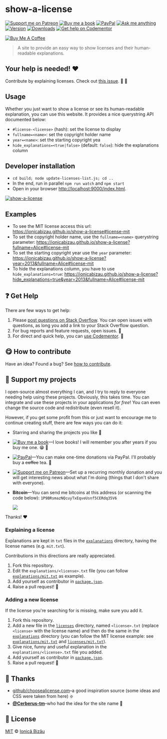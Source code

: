 <!-- Please do not edit this file. Edit the `blah` field in the `package.json` instead. If in doubt, open an issue. -->

# show-a-license

[![Support me on Patreon][badge_patreon]][patreon] [![Buy me a book][badge_amazon]][amazon] [![PayPal][badge_paypal_donate]][paypal-donations] [![Ask me anything](https://img.shields.io/badge/ask%20me-anything-1abc9c.svg)](https://github.com/IonicaBizau/ama) [![Version](https://img.shields.io/npm/v/show-a-license.svg)](https://www.npmjs.com/package/show-a-license) [![Downloads](https://img.shields.io/npm/dt/show-a-license.svg)](https://www.npmjs.com/package/show-a-license) [![Get help on Codementor](https://cdn.codementor.io/badges/get_help_github.svg)](https://www.codementor.io/johnnyb?utm_source=github&utm_medium=button&utm_term=johnnyb&utm_campaign=github)

<a href="https://www.buymeacoffee.com/H96WwChMy" target="_blank"><img src="https://www.buymeacoffee.com/assets/img/custom_images/yellow_img.png" alt="Buy Me A Coffee"></a>

> A site to provide an easy way to show licenses and their human-readable explanations.

## Your help is needed! :heart:

Contribute by explaining licenses. Check out [this issue](https://github.com/IonicaBizau/show-the-license/issues/1). :memo: :book:

## Usage

Whether you just want to show a license or see its human-readable explanation, you can use this website. It provides a nice querystring API documented below:

- `#license-<license>` (hash): set the license to display
- `fullname=<name>`: set the copyright holder name
- `year=<name>`: set the starting copyright yea
- `hide_explanations=<true|false>` (default: `false`): hide the explanations column

## Developer installation

- `cd build; node update-licenses-list.js; cd ..`
- In the end, run in parallel `npm run watch` and `npm start`
- Open in your browser [http://localhost:9000/index.html](http://localhost:9000/index.html).

[![show-a-license](http://i.imgur.com/AB42LJo.png)](#)

## Examples

- To see the MIT license access this url: https://ionicabizau.github.io/show-a-license#license-mit
- To set the copyright holder name, use the `fullname=<name>` querystring parameter: https://ionicabizau.github.io/show-a-license?fullname=Alice#license-mit
- To set the starting copyright year use the `year` parameter: https://ionicabizau.github.io/show-a-license?year=2013&fullname=Alice#license-mit
- To hide the explanations column, you have to use `hide_explanations=true`: https://ionicabizau.github.io/show-a-license?hide_explanations=true&year=2013&fullname=Alice#license-mit

## :question: Get Help

There are few ways to get help:

1.  Please [post questions on Stack Overflow](https://stackoverflow.com/questions/ask). You can open issues with questions, as long you add a link to your Stack Overflow question.
2.  For bug reports and feature requests, open issues. :bug:
3.  For direct and quick help, you can [use Codementor](https://www.codementor.io/johnnyb). :rocket:

## :yum: How to contribute

Have an idea? Found a bug? See [how to contribute][contributing].

## :sparkling_heart: Support my projects

I open-source almost everything I can, and I try to reply to everyone needing help using these projects. Obviously,
this takes time. You can integrate and use these projects in your applications _for free_! You can even change the source code and redistribute (even resell it).

However, if you get some profit from this or just want to encourage me to continue creating stuff, there are few ways you can do it:

- Starring and sharing the projects you like :rocket:
- [![Buy me a book][badge_amazon]][amazon]—I love books! I will remember you after years if you buy me one. :grin: :book:
- [![PayPal][badge_paypal]][paypal-donations]—You can make one-time donations via PayPal. I'll probably buy a ~~coffee~~ tea. :tea:
- [![Support me on Patreon][badge_patreon]][patreon]—Set up a recurring monthly donation and you will get interesting news about what I'm doing (things that I don't share with everyone).
- **Bitcoin**—You can send me bitcoins at this address (or scanning the code below): `1P9BRsmazNQcuyTxEqveUsnf5CERdq35V6`

  ![](https://i.imgur.com/z6OQI95.png)

Thanks! :heart:

### Explaining a license

Explanations are kept in `txt` files in the [`explanations`](/explanations) directory, having the license names (e.g. `mit.txt`).

Contributions in this directions are really appreciated.

1.  Fork this repository.
2.  Edit the `explanations/<license>.txt` file (you can follow [`explanations/mit.txt`](/explanations/mit.txt) as example).
3.  Add yourself as contributor in [`package.json`](/package.json).
4.  Raise a pull request! :tada:

### Adding a new license

If the license you're searching for is missing, make sure you add it.

1.  Fork this repository.
2.  Add a new file in the [`licenses`](/licenses) directory, named `<license>.txt` (replace `<license>` with the license name) and then do the same in the [`explanations`](/explanations) directory (you can follow the MIT license example: see [`explanations/mit.txt`](/explanations/mit.txt) and [`licenses/mit.txt`](/licenses/mit.txt)).
3.  Give nice, funny and useful explanation in the `explanations/<license>.txt` file you added.
4.  Add yourself as contributor in [`package.json`](/package.json).
5.  Raise a pull request! :tada:

## :cake: Thanks

- [github/choosealicense.com](https://github.com/github/choosealicense.com)–a good inspiration source (some ideas and CSS were taken from here) :sparkle:
- [**@Cerberus-tm**](https://github.com/Cerberus-tm)–who had the idea for the site name :cake:

## :scroll: License

[MIT][license] © [Ionică Bizău][website]

[license]: /LICENSE
[website]: https://ionicabizau.net
[contributing]: /CONTRIBUTING.md
[docs]: /DOCUMENTATION.md
[badge_patreon]: https://ionicabizau.github.io/badges/patreon.svg
[badge_amazon]: https://ionicabizau.github.io/badges/amazon.svg
[badge_paypal]: https://ionicabizau.github.io/badges/paypal.svg
[badge_paypal_donate]: https://ionicabizau.github.io/badges/paypal_donate.svg
[patreon]: https://www.patreon.com/ionicabizau
[amazon]: http://amzn.eu/hRo9sIZ
[paypal-donations]: https://www.paypal.com/cgi-bin/webscr?cmd=_s-xclick&hosted_button_id=RVXDDLKKLQRJW
